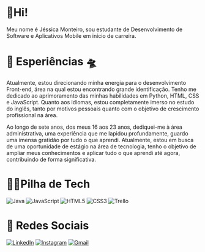 # 🖖Hi!
Meu nome é Jéssica Monteiro, sou estudante de Desenvolvimento de Software e Aplicativos Mobile em início de carreira.

# 🚀 Esperiências 🛸

Atualmente, estou direcionando minha energia para o desenvolvimento Front-end, área na qual estou encontrando grande identificação. Tenho me dedicado ao aprimoramento das minhas habilidades em Python, HTML, CSS e JavaScript. Quanto aos idiomas, estou completamente imerso no estudo do inglês, tanto por motivos pessoais quanto com o objetivo de crescimento profissional na área.

Ao longo de sete anos, dos meus 16 aos 23 anos, dediquei-me à área administrativa, uma experiência que me lapidou profundamente, guardo uma imensa gratidão por tudo o que aprendi. Atualmente, estou em busca de uma oportunidade de estágio na área de tecnologia, tenho o objetivo de ampliar meus conhecimentos e aplicar tudo o que aprendi até agora, contribuindo de forma significativa.

# 👩‍💻Pilha de Tech 
![Java](https://img.shields.io/badge/java-%23ED8B00.svg?style=for-the-badge&logo=openjdk&logoColor=white)
![JavaScript](https://img.shields.io/badge/javascript-%23323330.svg?style=for-the-badge&logo=javascript&logoColor=%23F7DF1E)
![HTML5](https://img.shields.io/badge/html5-%23E34F26.svg?style=for-the-badge&logo=html5&logoColor=white)
![CSS3](https://img.shields.io/badge/css3-%231572B6.svg?style=for-the-badge&logo=css3&logoColor=white)
![Trello](https://img.shields.io/badge/Trello-%23026AA7.svg?style=for-the-badge&logo=Trello&logoColor=white)

 # 📱 Redes Sociais 
[![LinkedIn](https://img.shields.io/badge/linkedin-%230077B5.svg?style=for-the-badge&logo=linkedin&logoColor=white)](https://www.linkedin.com/in/j%C3%A9ssica-monteiro33/)
[![Instagram](https://img.shields.io/badge/Instagram-%23E4405F.svg?style=for-the-badge&logo=Instagram&logoColor=white)](https://www.instagram.com/jessmonteir) 
[![Gmail](https://img.shields.io/badge/Gmail-D14836?style=for-the-badge&logo=gmail&logoColor=white)](jessicmonteiro11@gmail.com)
